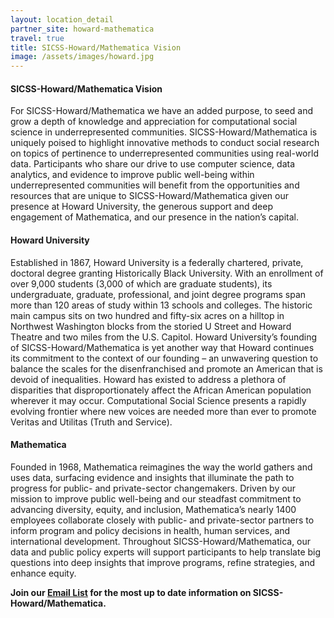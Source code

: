 ```yaml
---
layout: location_detail
partner_site: howard-mathematica
travel: true
title: SICSS-Howard/Mathematica Vision
image: /assets/images/howard.jpg
---
```

#### SICSS-Howard/Mathematica Vision
For SICSS-Howard/Mathematica we have an added purpose, to seed and grow a depth of knowledge and appreciation for computational social science in underrepresented communities. SICSS-Howard/Mathematica is uniquely poised to highlight innovative methods to conduct social research on topics of pertinence to underrepresented communities using real-world data. Participants who share our drive to use computer science, data analytics, and evidence to improve public well-being within underrepresented communities will benefit from the opportunities and resources that are unique to SICSS-Howard/Mathematica given our presence at Howard University, the generous support and deep engagement of Mathematica, and our presence in the nation’s capital.

#### Howard University
Established in 1867, Howard University is a federally chartered, private, doctoral degree granting Historically Black University. With an enrollment of over 9,000 students (3,000 of which are graduate students), its undergraduate, graduate, professional, and joint degree programs span more than 120 areas of study within 13 schools and colleges. The historic main campus sits on two hundred and fifty-six acres on a hilltop in Northwest Washington blocks from the storied U Street and Howard Theatre and two miles from the U.S. Capitol. Howard University’s founding of SICSS-Howard/Mathematica is yet another way that Howard continues its commitment to the context of our founding – an unwavering question to balance the scales for the disenfranchised and promote an American that is devoid of inequalities. Howard has existed to address a plethora of disparities that disproportionately affect the African American population wherever it may occur. Computational Social Science presents a rapidly evolving frontier where new voices are needed more than ever to promote Veritas and Utilitas (Truth and Service).

#### Mathematica
Founded in 1968, Mathematica reimagines the way the world gathers and uses data, surfacing evidence and insights that illuminate the path to progress for public- and private-sector changemakers. Driven by our mission to improve public well-being and our steadfast commitment to advancing diversity, equity, and inclusion, Mathematica’s nearly 1400 employees collaborate closely with public- and private-sector partners to inform program and policy decisions in health, human services, and international development. Throughout SICSS-Howard/Mathematica, our data and public policy experts will support participants to help translate big questions into deep insights that improve programs, refine strategies, and enhance equity.


<b>Join our [Email List](https://docs.google.com/forms/d/17poF12b9iLVCND-qUErcu7XluNlVDQq07syOeGOSMkY/edit) for the most up to date information on SICSS-Howard/Mathematica.</b>
